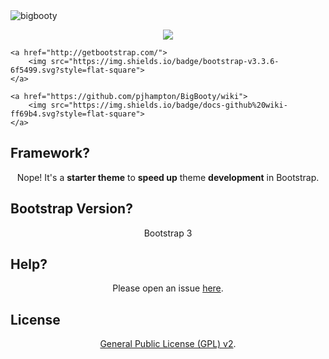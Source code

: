 <img src="https://github.com/pjhampton/BigBooty/blob/master/static/images/logos/banner.png" alt="bigbooty">


<p align="center">
    <a href="https://github.com/pjhampton/BigBooty/blob/master/licence">
        <img src="https://img.shields.io/badge/license-GPL--2.0+-brightgreen.svg?style=flat-square">
    </a>

    <a href="http://getbootstrap.com/">
        <img src="https://img.shields.io/badge/bootstrap-v3.3.6-6f5499.svg?style=flat-square">
    </a>

    <a href="https://github.com/pjhampton/BigBooty/wiki">
        <img src="https://img.shields.io/badge/docs-github%20wiki-ff69b4.svg?style=flat-square">
    </a>
</p>


## Framework? 

<p align="center">Nope! It's a <strong>starter theme</strong> to <strong>speed up</strong> theme <strong>development</strong> in Bootstrap.</p>

## Bootstrap Version?

<p align="center">Bootstrap 3</p>

## Help? 

<p align="center">Please open an issue <a href="https://gituhb.com/pjhampton/BigBooty/issues">here</a>.</p>

## License

<p align="center"><a href="https://github.com/pjhampton/BigBooty/blob/master/licence">General Public License (GPL) v2</a>.</p>
